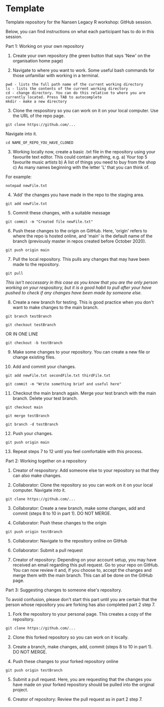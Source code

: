 # Template
Template repository for the Nansen Legacy R workshop: GitHub session.

Below, you can find instructions on what each participant has to do in this session.

Part 1: Working on your own repository

  1. Create your own repository (the green button that says 'New' on the organisation home page)
  
  2. Navigate to where you want to work. Some useful bash commands for those unfamiliar with working in a terminal.
  
    pwd - lists the full path name of the current working directory
    ls - lists the contents of the current working directory
    cd - change directory. You can do this relative to where you are currently located. Press TAB to autocomplete
    mkdir - make a new directory

  3. Clone the respository so you can work on it on your local computer. Use the URL of the repo page.
  
    git clone https://github.com/...
  
  Navigate into it.
  
    cd NAME_OF_REPO_YOU_HAVE_CLONED

  3. Working locally now, create a basic .txt file in the repository using your favourite text editor. This could contain anything, e.g.
    a) Your top 5 favourite music artists
    b) A list of things you need to buy from the shop
    c) As many names beginning with the letter 'L' that you can think of.
    
  For example:
  
    notepad newFile.txt

  4. 'Add' the changes you have made in the repo to the staging area.
  
    git add newFile.txt

  5. Commit these changes, with a suitable message
  
    git commit -m "Created file newFile.txt"
  
  6. Push these changes to the origin on GitHub. Here, 'origin' refers to where the repo is hosted online, and 'main' is the default name of the branch (previously master in repos created before October 2020).
  
    git push origin main
  
  7. Pull the local repository. This pulls any changes that may have been made to the repository. 
  
    git pull
  
  *This isn't neccessary in this case as you know that you are the only person working on your respository, but it is a good habit to pull after your have pushed to check if any changes have been made by someone else.* 
  
  8. Create a new branch for testing. This is good practice when you don't want to make changes to the main branch.
  
    git branch testBranch
    
    git checkout testBranch
  
  OR IN ONE LINE
  
    git checkout -b testBranch
  
  9. Make some changes to your repository. You can create a new file or change existing files.
  
  10. Add and commit your changes.
  
    git add newFile.txt secondFile.txt thirdFile.txt
    
    git commit -m "Write something brief and useful here"
  
  11. Checkout the main branch again. Merge your test branch with the main branch. Delete your test branch.
  
    git checkout main
    
    git merge testBranch
    
    git branch -d testBranch
  
  12. Push your changes.
  
    git push origin main
    
  13. Repeat steps 7 to 12 until you feel comfortable with this process.
  
 
Part 2: Working together on a repository

  1. Creator of respository: Add someone else to your repository so that they can also make changes.
  
  2. Collaborator: Clone the repository so you can work on it on your local computer. Navigate into it.
  
    git clone https://github.com/...
  
  3. Collaborator: Create a new branch, make some changes, add and commit (steps 8 to 10 in part 1). DO NOT MERGE.
  
  4. Collaborator: Push these changes to the origin
  
    git push origin testBranch
  
  5. Collaborator: Navigate to the repository online on GitHub
  
  6. Collaborator: Submit a pull request
  
  7. Creator of repository: Depending on your account setup, you may have received an email regarding this pull request. Go to your repo on GitHub. You can now review it and, if you choose to, accept the changes and merge them with the main branch. This can all be done on the GitHub page.
  
  
Part 3: Suggesting changes to someone else's repository.

To avoid confusion, please don't start this part until you are certain that the person whose repository you are forking has also completed part 2 step 7.

  1. Fork the repository to your personal page. This creates a copy of the repository.
  
    git clone https://github.com/...
  
  2. Clone this forked repository so you can work on it locally.
  
  3. Create a branch, make changes, add, commit (steps 8 to 10 in part 1). DO NOT MERGE.
  
  4. Push these changes to your forked repository online
  
    git push origin testBranch
  
  5. Submit a pull request. Here, you are requesting that the changes you have made on your forked repository should be pulled into the original project.
  
  6. Creator of repository: Review the pull request as in part 2 step 7.
